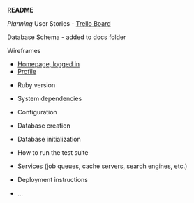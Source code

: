 **README**

*Planning*
User Stories - [Trello Board](https://trello.com/b/XjxnzU32/family-website)

Database Schema - added to docs folder

Wireframes
- [Homepage, logged in](https://wireframe.cc/Q0kdBA)
- [Profile](https://wireframe.cc/LCschb)


* Ruby version

* System dependencies

* Configuration

* Database creation

* Database initialization

* How to run the test suite

* Services (job queues, cache servers, search engines, etc.)

* Deployment instructions

* ...

